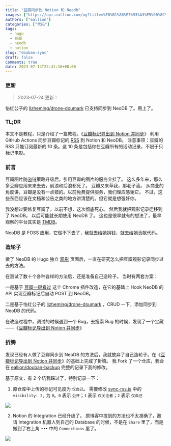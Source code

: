 ```yaml
---
title: "豆瓣同步到 Notion 和 Neodb"
images: ["https://api.eallion.com/og?title=%E8%B1%86%E7%93%A3%E5%90%8C%E6%AD%A5%E5%88%B0%20Notion%20%E5%92%8C%20Neodb"]
authors: ["eallion"]
categories: ["代码"]
tags: 
  - hugo
  - 豆瓣
  - neodb
  - notion
slug: "douban-sync"
draft: false
Comments: true
date: 2023-07-14T22:41:16+08:00
---
```


### 更新

> 2023-07-24 更新：

怡红公子的 <i class="fab fa-github fa-fw"></i>[lizheming/drone-doumark](https://github.com/lizheming/drone-doumark) 已支持同步到 NeoDB 了。用上了。

### TL;DR

本文不是教程，只是介绍了一篇教程。《[豆瓣标记导出到 Notion 并同步](https://zhuzi.dev/2021/06/05/douban-backup-sync-notion/)》
利用 GitHub Actions 同步豆瓣标记的 [RSS](https://www.douban.com/feed/people/eallion/interests) 到 Notion 和 NeoDB。
注意事项：豆瓣的 RSS 只能订阅最新的 10 条。这 10 条是包括你在豆瓣所有的活动记录，不限于只标记电影。

### 前言

豆瓣图片防盗链策略升级后，引用豆瓣的图片的服务全挂了。
这么多年来，那么多豆瓣应用来来去去，前浪和后浪都死了。
豆瓣又来草我，那老子滚。
从商业的角度讲，豆瓣是没有一点错的。以前免费提供服务，我们理应感谢它。
不过，这些东西应该在文档和公告之类的地方讲清楚的。但它就是想强奸你。

我没想过要修复豆瓣了，以前不想，这次彻底死心。
然后我就把观影记录迁移到了 NeoDB。
以后可能就长期使用 NeoDB 了。
这也是很早就有的想法了，最早观察的平台其实是 [TMDB](https://www.themoviedb.org/)。

NeoDB 是 FOSS 应用，它做不下去了，我就去给她捐钱，就去给她贡献代码。

### 造轮子

做了 NeoDB 的 Hugo 独立 [观影](https://eallion.com/movie/) 页面后，一直在研究怎么把豆瓣观影记录同步过去的方法。

在测试了数十个各种各样的方法后，还是准备自己造轮子。
当时有两套方案：

一是基于 [豆瓣一键看过](https://chrome.google.com/webstore/detail/%E8%B1%86%E7%93%A3%E4%B8%80%E9%94%AE%E7%9C%8B%E8%BF%87/pbgoembbkcojdnfoadodfogngapepfmn) 这个 Chrome 插件改造，在它的基础上 Hook NeoDB 的 API 实现豆瓣标记后自动 POST 到 NeoDB。

二是基于怡红公子的 <i class="fab fa-github fa-fw"></i>[lizheming/drone-doumark](https://github.com/lizheming/drone-doumark) ，CRUD 一下，添加同步到 NeoDB 的代码。

在改造过程中，调试的时候遇到一个 Bug，去搜索 Bug 的时候，发现了一个宝藏——《[豆瓣标记导出到 Notion 并同步](https://zhuzi.dev/2021/06/05/douban-backup-sync-notion/)》

### 折腾

发现已经有人做了豆瓣同步到 NeoDB 的方法后，我就放弃了自己造轮子。在《[豆瓣标记导出到 Notion 并同步](https://zhuzi.dev/2021/06/05/douban-backup-sync-notion/)》的基础上完成了折腾。
我 Fork 了一个仓库，我会在 <i class="fab fa-github fa-fw"></i>[eallion/douban-backup](https://github.com/eallion/douban-backup) 完整的记录下我的修改。

基于原文，有 2 个坑我踩过了，特别记录一下：

1. 原仓库中上传的标记可见度为 `仅自己`。
    需要修改 [sync-rss.js](https://github.com/eallion/douban-backup/blob/66e144c634a5aeed82c0aca28059880d616ced8e/sync-rss.js#L196) 中的 `visibility: 2,` 为 `0`。`0` 表示 `公开`；`1` 表示 `仅关注者`；`2` 表示 `仅自己`

![](https://images.eallion.com/images/2023/07/douban_backup_neodb_visibility.png)

2. Notion 的 Integration 已经升级了。
   原博客中提到的方法也不太准确了，邀请 Integration 机器人到自己的 Database 的时候，不是在 `Share` 里了，而是搬到了右上角 `•••` 中的 `Connections` 里了。

![](https://images.eallion.com/images/2023/07/notion_integration.png)
